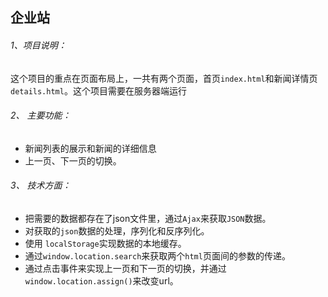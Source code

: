 ## 企业站
###### 1、项目说明：
 这个项目的重点在页面布局上，一共有两个页面，首页`index.html`和新闻详情页`details.html`。这个项目需要在服务器端运行
###### 2、 主要功能：
* 新闻列表的展示和新闻的详细信息
* 上一页、下一页的切换。
###### 3、 技术方面：
* 把需要的数据都存在了json文件里，通过`Ajax`来获取`JSON`数据。
* 对获取的`json`数据的处理，序列化和反序列化。
* 使用 `localStorage`实现数据的本地缓存。
* 通过`window.location.search`来获取两个`html`页面间的参数的传递。
* 通过点击事件来实现上一页和下一页的切换，并通过`window.location.assign()`来改变url。
